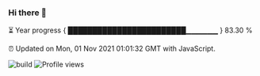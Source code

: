 ### Hi there 👋

⏳ Year progress { ████████████████████████▁▁▁▁▁▁ } 83.30 %

⏰ Updated on Mon, 01 Nov 2021 01:01:32 GMT with JavaScript.

![build](https://github.com/shenxianpeng/shenxianpeng/workflows/build/badge.svg) ![Profile views](https://gpvc.arturio.dev/shenxianpeng)
